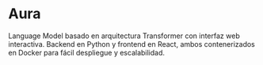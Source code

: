 # Aura
Language Model basado en arquitectura Transformer con interfaz web interactiva. Backend en Python y frontend en React, ambos contenerizados en Docker para fácil despliegue y escalabilidad.
